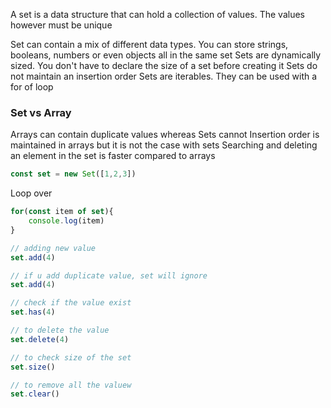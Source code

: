 A set is a data structure that can hold a collection of values. The values however must be unique

Set can contain a mix of different data types. You can store strings, booleans, numbers or even objects all in the same set
Sets are dynamically sized. You don't have to declare the size of a set before creating it
Sets do not maintain an insertion order
Sets are iterables. They can be used with a for of loop

### Set vs Array

Arrays can contain duplicate values whereas Sets cannot
Insertion order is maintained in arrays but it is not the case with sets
Searching and deleting an element in the set is faster compared to arrays

```js
const set = new Set([1,2,3])
```

Loop over

```js
for(const item of set){
    console.log(item)
}
```

```js
// adding new value
set.add(4)

// if u add duplicate value, set will ignore
set.add(4)

// check if the value exist
set.has(4)

// to delete the value
set.delete(4)

// to check size of the set
set.size()

// to remove all the valuew
set.clear()
```